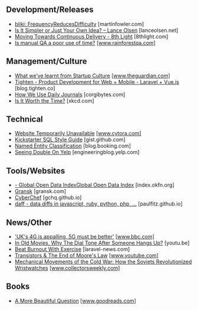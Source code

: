 

## Development/Releases
* [bliki: FrequencyReducesDifficulty](http://martinfowler.com/bliki/FrequencyReducesDifficulty.html) [martinfowler.com]
* [Is It Simpler or Just Your Own Idea? – Lance Olsen](http://lanceolsen.net/is-it-simpler-or-just-your-own-idea/) [lanceolsen.net]
* [Moving Towards Continuous Delivery - 8th Light](https://8thlight.com/blog/mike-knepper/2016/11/10/moving-towards-continuous-delivery.html) [8thlight.com]
* [Is manual QA a poor use of time?](https://www.rainforestqa.com/blog/2016-01-07-is-manual-qa-a-poor-use-of-time/) [www.rainforestqa.com]


## Management/Culture
* [What we’ve learnt from Startup Culture](https://www.theguardian.com/info/developer-blog/2016/dec/13/what-weve-learnt-from-startup-culture) [www.theguardian.com]
* [Tighten - Product Development for Web + Mobile - Laravel + Vue.js](https://blog.tighten.co/give-your-developers-20-percent-time) [blog.tighten.co]
* [How We Use Daily Journals](http://corgibytes.com/blog/2016/08/02/how-we-use-daily-journals/) [corgibytes.com]
* [Is It Worth the Time?](https://xkcd.com/1205/) [xkcd.com]


## Technical
* [Website Temporarily Unavailable](http://www.cytora.com/insights/2016/12/7/hexagonal-architecture-explained) [www.cytora.com]
* [Kickstarter SQL Style Guide](https://gist.github.com/fredbenenson/7bb92718e19138c20591) [gist.github.com]
* [Named Entity Classification](https://blog.booking.com/named-entity-classification.html) [blog.booking.com]
* [Seeing Double On Yelp](https://engineeringblog.yelp.com/2015/05/seeing-double-on-yelp.html) [engineeringblog.yelp.com]


## Tools/Websites
* [- Global Open Data IndexGlobal Open Data Index](http://index.okfn.org/) [index.okfn.org]
* [Gransk](https://gransk.com/) [gransk.com]
* [CyberChef](https://gchq.github.io/CyberChef/) [gchq.github.io]
* [daff - data diffs in javascript, ruby, python, php, ...](http://paulfitz.github.io/daff/) [paulfitz.github.io]


## News/Other
* ['UK's 4G is appalling, 5G must be better'](http://www.bbc.com/news/technology-38304254) [www.bbc.com]
* [In Old Movies, Why The Dial Tone After Someone Hangs Up?](https://youtu.be/bUIiUXvnkUQ) [youtu.be]
* [Beat Burnout With Exercise](https://laravel-news.com/burnout-exercise) [laravel-news.com]
* [Transistors & The End of Moore's Law](https://www.youtube.com/watch?v=rtI5wRyHpTg) [www.youtube.com]
* [Mechanical Movements of the Cold War: How the Soviets Revolutionized Wristwatches](http://www.collectorsweekly.com/articles/how-the-soviets-revolutionized-wristwatches/) [www.collectorsweekly.com]


## Books
* [A More Beautiful Question](https://www.goodreads.com/book/show/17978134-a-more-beautiful-question) [www.goodreads.com]